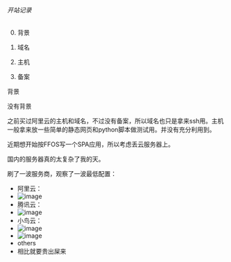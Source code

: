 ###### 开站记录

0. 背景

1. 域名

2. 主机

3. 备案

   

背景

没有背景

之前买过阿里云的主机和域名，不过没有备案，所以域名也只是拿来ssh用。主机一般拿来放一些简单的静态网页和python脚本做测试用。并没有充分利用到。

近期想开始按FFOS写一个SPA应用，所以考虑丢云服务器上。

国内的服务器真的太复杂了我的天。

刷了一波服务商，观察了一波最低配置：

* 阿里云：
* ![image](./aliyun_ecs_price.jpg)
* 腾讯云：
* ![image](./qcloud_cvm_price.jpg)
* 小鸟云：
* ![image](./niaoyun_cloud_server_price.jpg)
* ![image](./niaoyun_cloud_vm.jpg)
* others
* 相比就要贵出屎来